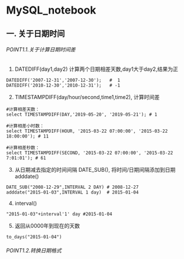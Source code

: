 # MySQL_notebook
## 一. 关于日期时间
###### POINT1.1.关于计算日期时间差
1. DATEDIFF(day1,day2) 计算两个日期相差天数,day1大于day2,结果为正
```
DATEDIFF('2007-12-31','2007-12-30');   #  1
DATEDIFF('2010-12-30','2010-12-31');   # -1
```
2. TIMESTAMPDIFF(day/hour/second,time1,time2), 计算时间差
```
#计算相差天数：
select TIMESTAMPDIFF(DAY,'2019-05-20', '2019-05-21'); # 1

#计算相差小时数：
select TIMESTAMPDIFF(HOUR, '2015-03-22 07:00:00', '2015-03-22 18:00:00'); # 11

#计算相差秒数：
select TIMESTAMPDIFF(SECOND, '2015-03-22 07:00:00', '2015-03-22 7:01:01'); # 61
```
3. 从日期减去指定的时间间隔 DATE_SUB(), 将时间/日期间隔添加到日期 adddate()
```
DATE_SUB("2008-12-29",INTERVAL 2 DAY) # 2008-12-27
adddate("2015-01-03",INTERVAL 1 day)  # 2015-01-04
```
4. interval()
```
"2015-01-03"+interval'1' day #2015-01-04
```
5. 返回从0000年到现在的天数
```
to_days("2015-01-04")
```
###### POINT1.2.转换日期格式

